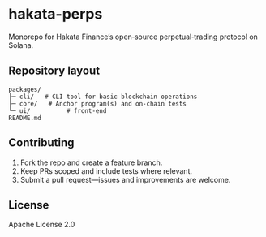 # hakata-perps

Monorepo for Hakata Finance’s open‑source perpetual‑trading protocol on Solana.

## Repository layout

```text
packages/
├─ cli/   # CLI tool for basic blockchain operations
├─ core/   # Anchor program(s) and on‑chain tests
└─ ui/          # front‑end
README.md
```

## Contributing

1. Fork the repo and create a feature branch.
2. Keep PRs scoped and include tests where relevant.
3. Submit a pull request—issues and improvements are welcome.

## License

Apache License 2.0
